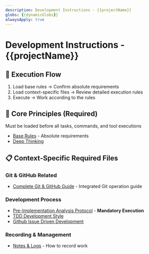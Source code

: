 ```yaml
---
description: Development Instructions - {{projectName}}
globs: {{dynamicGlobs}}
alwaysApply: true
---
```


# Development Instructions - {{projectName}}

## 🔄 Execution Flow

1. Load base rules → Confirm absolute requirements
2. Load context-specific files → Review detailed execution rules
3. Execute → Work according to the rules

## 🚨 Core Principles (Required)

Must be loaded before all tasks, commands, and tool executions

- [Base Rules](./instructions/core/base.md) - Absolute requirements
- [Deep Thinking](./instructions/core/deep-think.md)

## 📋 Context-Specific Required Files

### Git & GitHub Related

- [Complete Git & GitHub Guide](./instructions/workflows/git-complete.md) - Integrated Git operation guide

### Development Process

- [Pre-Implementation Analysis Protocol](./instructions/methodologies/implementation-analysis.md) - **Mandatory Execution**
- [TDD Development Style](./instructions/methodologies/tdd.md)
- [Github Issue Driven Development](./instructions/methodologies/github-idd.md)

### Recording & Management

- [Notes & Logs](./instructions/note.md) - How to record work